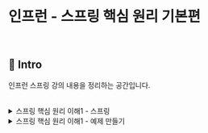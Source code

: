 # 인프런 - 스프링 핵심 원리 기본편
</br>

## :pushpin: Intro

인프런 스프링 강의 내용을 정리하는 공간입니다.

</br>

<details>
<summary> 스프링 핵심 원리 이해1 - 스프링</summary>
<div markdown="1">
</br>
 
 
1. 스프링 프레임워크, 스프링 부트    
스프링 부트는 스프링과 관련된 기술을 편리하게 사용하게 만들어준다. 그리고 제일 중요한 것이 스프링 프레임워크이다.  
스프링 프레임워크의 핵심 기술에는, 스프링 의존성 주입(DI), AOP, 이벤트가 있고 웹 기술에는 스프링 MVC등이 있다.  
즉 스프링 부트를 이용해서 스프링 프레임워크를 사용하는 것이다. 스프링 부트는 기본으로 사용한다.  
 예전에는 웹 서버가 따로 있어서 웹서버를 따로 설치해야 했지만 지금은 스프링 부트안에 웹서버가 있기 편리하다.
 
 
2. 스프링을 왜 만들었을까?  
스프링의 핵심 개념?   웹 애플리케이션을 만들고 DB 접근을 편하게 해주는 기술??  
이런 것들은 결과물이다. 스프링은 자바 언어 기반의 프레임 워크이다.  
즉 자바 언어의 가장 큰 특징인 객체 지향 언어를 사용하여 스프링이 자바의 객체 지향언어가 가진 강력한 특징을 살려내는 프레임워크이다. 즉, 객체 지향의 장점을 살린 프레임워크이다.  
그러면 좋은 객체 지향언어는 어떤 것일까??  
 
 
3. 좋은 객체 지향 언어?  
유연하고 변경이 용이??? -> 컴포넌트를 쉽고 유연하게 변경하면서 개발할 수 있는 방법, 즉 다형성이다.  
다형성의 개념: 역할과 구현으로 세계를 구분. 예로들어, 하나의 자동차 역할이 있으면 이를 다양한 종류의 차가 이 자동차의 역할을 구현하였다. 그러면 운전자는 각 자동차의 구현은 몰라도 되고 오로지 자동차의 인터페이스(역할)만 알면된다.
여기서 중요한 것은 이렇게 역할과 구현을 분리한 것은 운전자를 위해서 이다. 자동차 세상을 무한히 확장할 수 있다. client에 영향을 주지 않고 새로운 자동차를 출시할 수 있게 된다.
-> 이것이 유연하고 변경이 용이하다는 뜻이다.
역할과 구현을 분리: 역할과 구현으로 분리하면 세상이 단순해지고 유연해지며 변경도 편리해진다.
장점:
- 클라이언트는 대상의 역할(인터페이스)만 알면 된다.
- 클라이언트는 구현 대상의 내부 구조를 몰라도 된다.
- 클라이언트는 구현 대상의 내부구조가 변해도 구현 대상 자체가 변해도 영향을 받지 않는다.
 
 
4. 자바 언어
역할: 인터페이스
구현: 인터페이스를 구현한 클래스, 구현 객체  
핵심은 구현보다 역할이 먼저이다.   
자바 언어의 다형성: 오버라이딩  
즉 실행 시점에 인터페이스를 구현한 클래스의 메소드가 실행된다. 예로들면 MemberService를 클라이언트라 보고 MemberRepository를 서버로 본다면, 클라이언트는 MemberRepository만 보이고 Member Repository를 구현한 Memory나 JdbcRepository는 보이지 않는다. 이것이 핵심이다. 즉 MemberService, 클라이언트를 변경하지 않고, MemberRepository, 서버의 구현 기능을 유연하게 변경할 수 있다. 이것이 다형성의 본질이다.
 
 
5. 스프링과 객체지향  
이제 앞에서 배운 스프링과 연결시켜보자. 스프링은 이 다형성을 극대화 이용할 수 있게 해준다. 예로들어, 제어의 역전(IoC), 의존관계 주입(DI)은 이 다형성을 활둉해서 역할과 구현을 편리하게 다룰 수 있도록 지원한다. 즉 스프링이 바로 이 다형성을 지원해준다.  
</div>
</details>

<details>
<summary> 스프링 핵심 원리 이해1 - 예제 만들기</summary>
<div markdown="1">
</br>
스프링 핵심 원리 이해1 - 예제 만들기  
오늘은 순수 자바로 예제를 만들면서 스프링의 핵심 원리를 이해해보자!  


✔ 비즈니스 요구사항과 설계  
다음과 같이 비즈니스 요구사항이 주어졌을 때 설계를 해보자.  

📌 회원
회원을 가입하고 조회할 수 있다.  
회원은 일반과 VIP 두 가지 등급이 있다.  
회원 데이터는 자체 DB를 구축할 수 있고, 외부 시스템과 연동할 수 있다. (미확정)  
 
 </br>
📌 주문과 할인 정책  
회원은 상품을 주문할 수 있다.  
회원 등급에 따라 할인 정책을 적용할 수 있다.  
할인 정책은 모든 VIP는 1,000원을 할인해주는 고정 금액 할인을 적용해달라. (나중에 변경될 수 있다.)  
할인 정책은 변경 가능성이 높다. 회사의 기본 할인 정책을 아직 정하지 못했고, 오픈 직전까지 고민을 미루고 싶다. 최악의 경우 할인을 적용하지 않을 수도 있다. (미확정)  
요구사항을 보면 회원 데이터 부분이나 할인 정책 부분은 나중에 변경될 가능성이 있다.  
하지만 이러한 부분이 결정될 때까지 언제까지나 개발을 미룰 수는 없다!  


그러면 어떻게 해야할까?  

인터페이스를 만들고 구현체를 언제든지 갈아끼울 수 있도록 설계하면 된다!  
 </br>

⭐ 참고사항  
지금부터는 순수 자바로 개발한다. 하지만 기본 세팅을 편하게 하기 위해서 스프링 부트를 사용한다는 점 기억해두기!  
</br>

✔ 회원 도메인 설계  
먼저 회원 도메인의 협력 관계에 대해 설계를 해보자.  

회원 도메인 협력 관계  


회원 도메인 요구사항  
회원을 가입하고 조회할 수 있다.  

→ 회원 서비스에 회원가입, 회원조회 기능을 제공한다.  

회원은 일반과 VIP 두 가지 등급이 있다.  

→ 회원 도메인 계층에서 설계하도록 만든다.  

회원 데이터는 자체 DB를 구축할 수 있고, 외부 시스템과 연동할 수 있다. (미확정)  

→ 회원 저장소라는 인터페이스를 별도로 만들고, 세 가지로 나눈다.  

자바 코드로 메모리 회원 저장소라는 단순한 메모리를 만들어준다. (나중에 관련 부분이 확정되면 그때 교체해주면 된다!)  
회원 클래스 다이어그램  


협력 관계 설계를 다하면 이제 클래스 다이어그램을 만든다.  

MemberService 역할을 인터페이스로 만들고, 그 구현을 MemberServiceImpl에서 한다.  
MemberRepository 역할을 인터페이스로 만들고, 그 구현을 MemoryMemberRepository나 DbMemberRepository에서 한다.  
회원 객체 다이어그램  


실제 메모리 참조를 나타낸 것이다.  

클라이언트는 회원 서비스를 바라보고, 회원 서비스는 메모리 회원 저장소를 바라본다.  

✔ 회원 도메인 개발  
실습 내용은 github에 올려두었다. (core 폴더)  

✔ 회원 도메인 설계의 문제점  
위의 설계서 내용을 따라서 자바 코드로 실습까지 마쳤는데 문제점이 발견된다!  

OCP, DIP가 잘 지켜지고 있는지에 대한 의문을 갖게 된다.  

회원 저장소로 지금 굉장히 단순한 메모리인 MemoryMemberRepositoy를 사용하고 있는데, 아직 미확정인 부분이기 때문에 이를 변경할 때 OCP 원칙이 지켜질 수 있을까?  
의존 관계가 인터페이스 뿐만 아니라 구현까지 모두 의존하는 문제가 있다.  
→ 이 문제들은 설계를 해가면서 해결해나갈 것이다.  

✔ 주문과 할인 도메인 설계  
주문 도메인 협력, 역할, 책임  
📌 주문과 할인 정책 요구사항  
회원은 상품을 주문할 수 있다.  
회원 등급에 따라 할인 정책을 적용할 수 있다.  
할인 정책은 모든 VIP는 1,000원을 할인해주는 고정 금액 할인을 적용해달라. (나중에 변경될 수 있다.)  
할인 정책은 변경 가능성이 높다. 회사의 기본 할인 정책을 아직 정하지 못했고, 오픈 직전까지 고민을 미루고 싶다. 최악의 경우 할인을 적용하지 않을 수도 있다.  


주문을 하는 동작은 다음과 같다.  

1. 주문 생성
클라이언트는 주문 서비스에 주문 생성을 요청한다.

→ 이때 회원id, 상품명, 상품 가격을 넘겨준다.

2. 회원 조회
할인을 위해서는 회원 등급이 필요하다.
그래서 주문 서비스는 회원 저장소에서 회원을 조회한다.

→ 회원 조회할 때 findById를 이용해서 조회한다.

3. 할인 적용
주문 서비스는 회원 등급에 따른 할인 여부를 할인 정책에 위임하다.

4. 주문 결과 반환
주문 서비스는 할인 결과를 포함한 주문 결과를 반환한다.

주문 도메인 전체


역할과 구현까지 그린 그림이다.

계~속 강조했던 역할과 구현을 분리해서 객체를 자유롭게 조립할 수 있게 설계했다.

이로 인해 미확정된 부분들에 대해 유연하게 대처할 수 있게 되었다.

주문 도메인 클래스 다이어그램


주문 도메인 정책을 클래스 다이어그램을 나타낸 그림이다.  
![image](https://user-images.githubusercontent.com/74589038/130325096-4e1bfbe8-7167-41a0-9d20-fbadb36c9acb.png)


주문 도메인 객체 다이어그램  
![image](https://user-images.githubusercontent.com/74589038/130325105-71823983-418e-46cd-84e4-3ce49aaba361.png)  

주문 도메인 객체 다이어그램 1

회원을 메모리에서 조회하고, 정액 할인 정책(고정 금액)을 지원해도 주문 서비스를 변경하지 않아도 된다.

주문 도메인 객체 다이어그램 2

회원을 메모리가 아닌 실제 DB에서 조회하고, 정률 할인 정책(주문 금액에 따라 % 할인)을 지원해도 주문 서비스를 변경하지 않아도 된다.

⭐ 각각 역할 간의 협력 관계는 그대로 유지된다.


</div>
</details>
 
